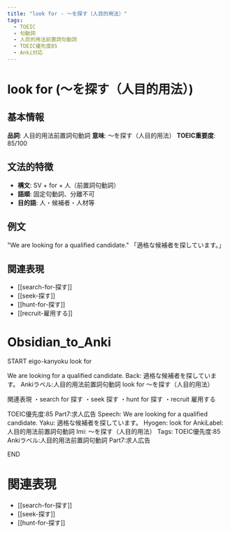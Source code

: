 ```yaml
---
title: "look for - ～を探す（人目的用法）"
tags:
  - TOEIC
  - 句動詞
  - 人目的用法前置詞句動詞
  - TOEIC優先度85
  - Anki対応
---
```


# look for (～を探す（人目的用法）)

## 基本情報
**品詞**: 人目的用法前置詞句動詞
**意味**: ～を探す（人目的用法）
**TOEIC重要度**: 85/100

## 文法的特徴
- **構文**: SV + for + 人（前置詞句動詞）
- **語順**: 固定句動詞、分離不可
- **目的語**: 人・候補者・人材等

## 例文
"We are looking for a qualified candidate."
「適格な候補者を探しています。」

## 関連表現
- [[search-for-探す]]
- [[seek-探す]]
- [[hunt-for-探す]]
- [[recruit-雇用する]]

# Obsidian_to_Anki
START
eigo-kanyoku
look for

We are looking for a qualified candidate.
Back: 
適格な候補者を探しています。
Ankiラベル:人目的用法前置詞句動詞
look for
～を探す（人目的用法）

関連表現
・search for 探す
・seek 探す
・hunt for 探す
・recruit 雇用する

TOEIC優先度:85
Part7:求人広告
Speech: We are looking for a qualified candidate.
Yaku: 適格な候補者を探しています。
Hyogen: look for
AnkiLabel: 人目的用法前置詞句動詞
Imi: ～を探す（人目的用法）
Tags: TOEIC優先度:85 Ankiラベル:人目的用法前置詞句動詞 Part7:求人広告
<!--ID: 1752099912592-->
END

# 関連表現
- [[search-for-探す]]
- [[seek-探す]]
- [[hunt-for-探す]] 